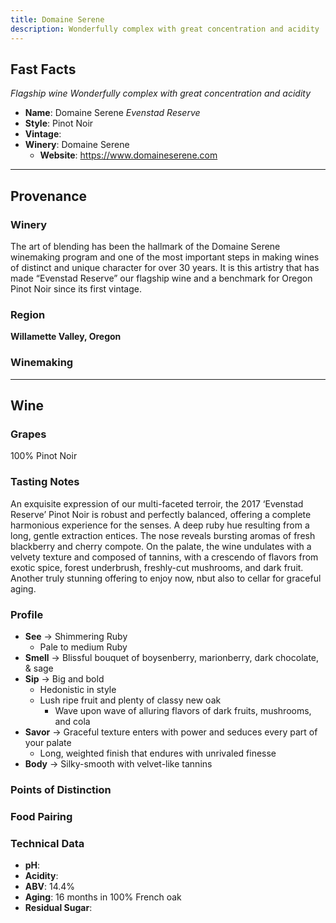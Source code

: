 ```yaml
---
title: Domaine Serene  
description: Wonderfully complex with great concentration and acidity
---
```


## Fast Facts
*Flagship wine*
*Wonderfully complex with great concentration and acidity*
 - **Name**: Domaine Serene *Evenstad Reserve*
 - **Style**: Pinot Noir
 - **Vintage**: 
 - **Winery**: Domaine Serene
     - **Website**: https://www.domaineserene.com

---

## Provenance
### Winery
The art of blending has been the hallmark of the Domaine Serene winemaking program and one of the most important steps in making wines of distinct and unique character for over 30 years. It is this artistry that has made “Evenstad Reserve” our flagship wine and a benchmark for Oregon Pinot Noir since its first vintage.

### Region
**Willamette Valley, Oregon**

### Winemaking 

---

## Wine
### Grapes
100% Pinot Noir

### Tasting Notes
An exquisite expression of our multi-faceted terroir, the 2017 ‘Evenstad Reserve’ Pinot Noir is robust and perfectly balanced, offering a complete harmonious experience for the senses. A deep ruby hue resulting from a long, gentle extraction entices. The nose reveals bursting aromas of fresh blackberry and cherry compote. On the palate, the wine undulates with a velvety texture and composed of tannins, with a crescendo of flavors from exotic spice, forest underbrush, freshly-cut mushrooms, and dark fruit. Another truly stunning offering to enjoy now, nbut also to cellar for graceful aging.

### Profile
 - **See** →  Shimmering Ruby
    - Pale to medium Ruby
 - **Smell** → Blissful bouquet of boysenberry, marionberry, dark chocolate, & sage
 - **Sip** → Big and bold
     - Hedonistic in style
     - Lush ripe fruit and plenty of classy new oak
         - Wave upon wave of alluring flavors of dark fruits, mushrooms, and cola
 - **Savor** → Graceful texture enters with power and seduces every part of your palate
     - Long, weighted finish that endures with unrivaled finesse
 - **Body** → Silky-smooth with velvet-like tannins

### Points of Distinction

### Food Pairing

### Technical Data
 - **pH**: 
 - **Acidity**: 
 - **ABV**: 14.4%
 - **Aging**: 16 months in 100% French oak
 - **Residual Sugar**: 
